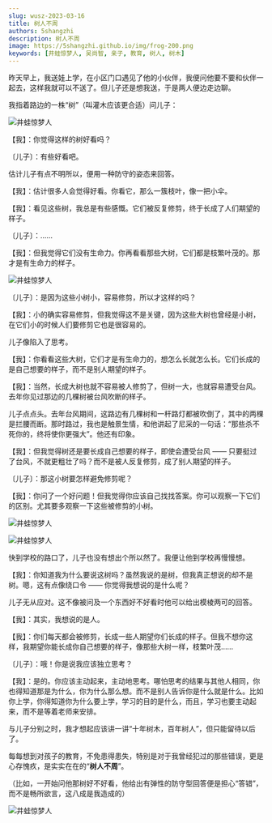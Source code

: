 ```yaml
---
slug: wusz-2023-03-16
title: 树人不周
authors: 5shangzhi
description: 树人不周
image: https://5shangzhi.github.io/img/frog-200.png
keywords: [井蛙惊梦人, 吴尚智, 亲子, 教育, 树人, 树木]
---
```


昨天早上，我送娃上学，在小区门口遇见了他的小伙伴，我便问他要不要和伙伴一起去，这样我就可以不送了。但儿子还是想我送，于是两人便边走边聊。

我指着路边的一株“树”（叫灌木应该更合适）问儿子：

![井蛙惊梦人](images/2023-03-16/1.jpeg)

【我】：你觉得这样的树好看吗？

〔儿子〕：有些好看吧。

估计儿子有点不明所以，便用一种防守的姿态来回答。

【我】：估计很多人会觉得好看。你看它，那么一簇枝叶，像一把小伞。

【我】：看见这些树，我总是有些感慨。它们被反复修剪，终于长成了人们期望的样子。

〔儿子〕：……

【我】：但我觉得它们没有生命力。你再看看那些大树，它们都是枝繁叶茂的。那才是有生命力的样子。

![井蛙惊梦人](images/2023-03-16/2.jpeg)

〔儿子〕：是因为这些小树小，容易修剪，所以才这样的吗？

【我】：小的确实容易修剪，但我觉得这不是关键，因为这些大树也曾经是小树，在它们小的时候人们要修剪它也是很容易的。

儿子像陷入了思考。

【我】：你看看这些大树，它们才是有生命力的，想怎么长就怎么长。它们长成的是自己想要的样子，而不是别人期望的样子。

【我】：当然，长成大树也就不容易被人修剪了，但树一大，也就容易遭受台风。去年你见过那边的几棵树被台风吹断的样子。

儿子点点头。去年台风期间，这路边有几棵树和一杆路灯都被吹倒了，其中的两棵是拦腰而断。那时路过，我也是触景生情，和他讲起了尼采的一句话：“那些杀不死你的，终将使你更强大”。他还有印象。

【我】：但我觉得树还是要长成自己想要的样子，即使会遭受台风 —— 只要挺过了台风，不就更粗壮了吗？而不是被人反复修剪，成了别人期望的样子。

〔儿子〕：那这小树要怎样避免修剪呢？

【我】：你问了一个好问题！但我觉得你应该自己找找答案。你可以观察一下它们的区别。尤其要多观察一下这些被修剪的小树。

![井蛙惊梦人](images/2023-03-16/3.jpeg)

![井蛙惊梦人](images/2023-03-16/4.jpeg)

快到学校的路口了，儿子也没有想出个所以然了。我便让他到学校再慢慢想。

【我】：你知道我为什么要说这树吗？虽然我说的是树，但我真正想说的却不是树。嗯，这有点像绕口令 —— 你觉得我想说的是什么呢？

儿子无从应对。这不像被问及一个东西好不好看时他可以给出模棱两可的回答。

【我】：其实，我想说的是人。

【我】：你们每天都会被修剪，长成一些人期望你们长成的样子。但我不想你这样，我期望你能长成你自己想要的样子，像那些大树一样，枝繁叶茂……

〔儿子〕：哦！你是说我应该独立思考？

【我】：是的。你应该主动起来，主动地思考。哪怕思考的结果与其他人相同，你也得知道那是为什么，你为什么那么想。而不是别人告诉你是什么就是什么。比如你上学，你得知道你为什么要上学，学习的目的是什么，而且，学习也要主动起来，而不是等着老师来安排。

与儿子分别之时，我才想起应该讲一讲“十年树木，百年树人”，但只能留待以后了。

每每想到对孩子的教育，不免患得患失，特别是对于我曾经犯过的那些错误，更是心存愧疚，是实实在在的“**树人不周**”。

（比如，一开始问他那树好不好看，他给出有弹性的防守型回答便是担心“答错”，而不是畅所欲言，这八成是我造成的）

![井蛙惊梦人](https://5shangzhi.github.io/img/frog.jpeg)
